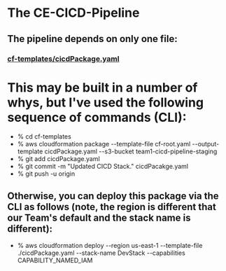 # The CE-CICD-Pipeline 

## The pipeline depends on only one file:

### [cf-templates/cicdPackage.yaml](https://github.com/dskarbrevik/CE-group-project/blob/main/cf-templates/cicdPackage.yaml)

# This may be built in a number of whys, but I've used the following sequence of commands (CLI):

- % cd cf-templates
- % aws cloudformation package --template-file cf-root.yaml --output-template cicdPackage.yaml --s3-bucket team1-cicd-pipeline-staging
- % git add cicdPackage.yaml
- % git commit -m "Updated CICD Stack." cicdPacakge.yaml
- % git push -u origin

## Otherwise, you can deploy this package via the CLI as follows (note, the region is different that our Team's default and the stack name is different):

- % aws cloudformation deploy --region us-east-1 --template-file ./cicdPackage.yaml --stack-name DevStack --capabilities  CAPABILITY_NAMED_IAM


